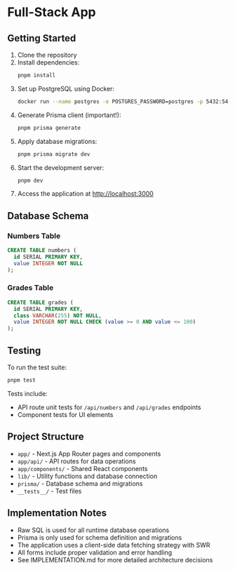 # Full-Stack App

## Getting Started

1. Clone the repository
2. Install dependencies:
   ```bash
   pnpm install
   ```
3. Set up PostgreSQL using Docker:
   ```bash
   docker run --name postgres -e POSTGRES_PASSWORD=postgres -p 5432:5432 -d postgres
   ```
4. Generate Prisma client (important!):
   ```bash
   pnpm prisma generate
   ```
5. Apply database migrations:
   ```bash
   pnpm prisma migrate dev
   ```
6. Start the development server:
   ```bash
   pnpm dev
   ```
7. Access the application at [http://localhost:3000](http://localhost:3000)

## Database Schema

### Numbers Table

```sql
CREATE TABLE numbers (
  id SERIAL PRIMARY KEY,
  value INTEGER NOT NULL
);
```

### Grades Table

```sql
CREATE TABLE grades (
  id SERIAL PRIMARY KEY,
  class VARCHAR(255) NOT NULL,
  value INTEGER NOT NULL CHECK (value >= 0 AND value <= 100)
);
```

## Testing

To run the test suite:

```bash
pnpm test
```

Tests include:

- API route unit tests for `/api/numbers` and `/api/grades` endpoints
- Component tests for UI elements

## Project Structure

- `app/` - Next.js App Router pages and components
- `app/api/` - API routes for data operations
- `app/components/` - Shared React components
- `lib/` - Utility functions and database connection
- `prisma/` - Database schema and migrations
- `__tests__/` - Test files

## Implementation Notes

- Raw SQL is used for all runtime database operations
- Prisma is only used for schema definition and migrations
- The application uses a client-side data fetching strategy with SWR
- All forms include proper validation and error handling
- See IMPLEMENTATION.md for more detailed architecture decisions
